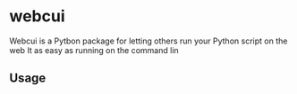 # webcui
Webcui is a Pytbon package for letting others run your Python script on the web
It as easy as running on the command lin

## Usage
